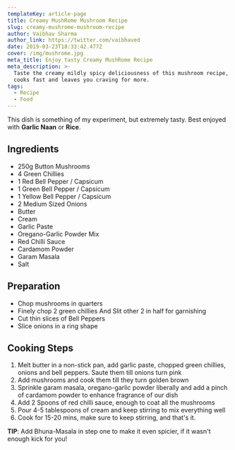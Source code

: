 ```yaml
---
templateKey: article-page
title: Creamy MushRome Mushroom Recipe
slug: creamy-mushrome-mushroom-recipe
author: Vaibhav Sharma
author_link: https://twitter.com/vaibhaved
date: 2019-03-23T18:33:42.477Z
cover: /img/mushrome.jpg
meta_title: Enjoy tasty Creamy MushRome Recipe
meta_description: >-
  Taste the creamy mildly spicy deliciousness of this mushroom recipe, that
  cooks fast and leaves you craving for more.
tags:
  - Recipe
  - Food
---
```

This dish is something of my experiment, but extremely tasty. Best enjoyed with **Garlic Naan** or **Rice**.

## Ingredients

* 250g Button Mushrooms
* 4 Green Chillies
* 1 Red Bell Pepper / Capsicum
* 1 Green Bell Pepper / Capsicum
* 1 Yellow Bell Pepper / Capsicum
* 2 Medium Sized Onions
* Butter
* Cream
* Garlic Paste
* Oregano-Garlic Powder Mix
* Red Chilli Sauce
* Cardamom Powder
* Garam Masala
* Salt

## Preparation

* Chop mushrooms in quarters
* Finely chop 2 green chillies And Slit other 2 in half for garnishing
* Cut thin slices of Bell Peppers
* Slice onions in a ring shape

## Cooking Steps

1. Melt butter in a non-stick pan, add garlic paste, chopped green chillies, onions and bell peppers. Saute them till onions turn pink
2. Add mushrooms and cook them till they turn golden brown
3. Sprinkle garam masala, oregano-garlic powder liberally and add a pinch of cardamom powder to enhance fragrance of our dish
4. Add 2 Spoons of red chilli sauce, enough to coat all the mushrooms
5. Pour 4-5 tablespoons of cream and keep stirring to mix everything well
6. Cook for 15-20 mins, make sure to keep stirring, and that's it.

**TIP**: Add Bhuna-Masala in step one to make it even spicier, if it wasn't enough kick for you!
